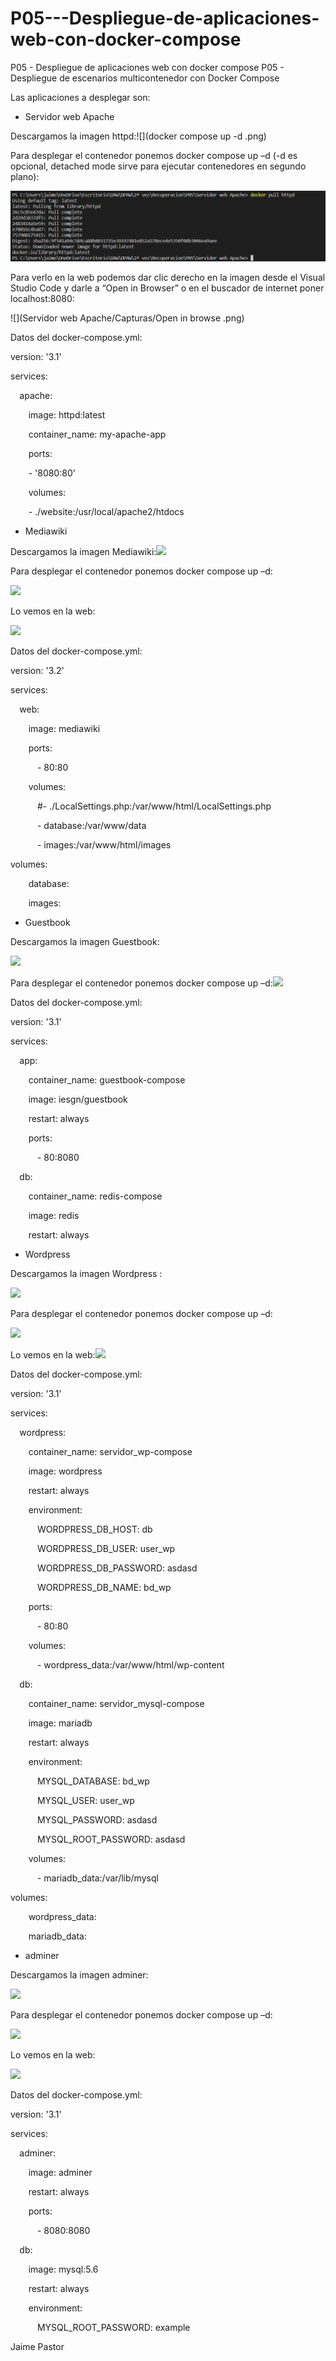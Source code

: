 # P05---Despliegue-de-aplicaciones-web-con-docker-compose
P05 - Despliegue de aplicaciones web con docker compose
P05 - Despliegue de escenarios multicontenedor con Docker Compose

Las aplicaciones a desplegar son: 

- Servidor web Apache

Descargamos la imagen httpd:![](docker compose up -d .png)

Para desplegar el contenedor ponemos docker compose up –d (-d es opcional, detached mode sirve para ejecutar contenedores en segundo plano):

![](https://github.com/JaimePastor6/P05---Despliegue-de-aplicaciones-web-con-docker-compose/blob/fc187a8cc2fbe266449f7ad934d7cc82565eca69/Servidor%20web%20Apache/Capturas/Pull%20imagen%20.png)















Para verlo en la web podemos dar clic derecho en la imagen desde el Visual Studio Code y darle a “Open in Browser” o en el buscador de internet poner localhost:8080:

![](Servidor web Apache/Capturas/Open in browse .png)

Datos del docker-compose.yml:

version: '3.1'

services:

`  `apache:

`    `image: httpd:latest

`    `container\_name: my-apache-app

`    `ports:

`    `- '8080:80'

`    `volumes:

`    `- ./website:/usr/local/apache2/htdocs





- Mediawiki 

Descargamos la imagen Mediawiki:![](Aspose.Words.8861e317-3906-4af9-abe1-06f4572474aa.004.png)

Para desplegar el contenedor ponemos docker compose up –d:

![](Aspose.Words.8861e317-3906-4af9-abe1-06f4572474aa.005.png)

Lo vemos en la web:

![](Aspose.Words.8861e317-3906-4af9-abe1-06f4572474aa.006.png)

Datos del docker-compose.yml:

version: '3.2'

services:

`  `web:

`    `image: mediawiki

`    `ports:

`      `- 80:80

`    `volumes:

`      `#- ./LocalSettings.php:/var/www/html/LocalSettings.php

`      `- database:/var/www/data

`      `- images:/var/www/html/images

volumes:

`    `database:

`    `images:



- Guestbook 

Descargamos la imagen Guestbook:

![](Aspose.Words.8861e317-3906-4af9-abe1-06f4572474aa.007.png)	

Para desplegar el contenedor ponemos docker compose up –d:![](Aspose.Words.8861e317-3906-4af9-abe1-06f4572474aa.008.png)

Datos del docker-compose.yml:

version: '3.1'

services:

`  `app:

`    `container\_name: guestbook-compose

`    `image: iesgn/guestbook

`    `restart: always

`    `ports:

`      `- 80:8080

`  `db:

`    `container\_name: redis-compose

`    `image: redis

`    `restart: always






- Wordpress 

Descargamos la imagen Wordpress	:

![](Aspose.Words.8861e317-3906-4af9-abe1-06f4572474aa.009.png)

Para desplegar el contenedor ponemos docker compose up –d:

![](Aspose.Words.8861e317-3906-4af9-abe1-06f4572474aa.010.png)

Lo vemos en la web:![](Aspose.Words.8861e317-3906-4af9-abe1-06f4572474aa.011.png)

Datos del docker-compose.yml:

version: '3.1'

services:

`  `wordpress:

`    `container\_name: servidor\_wp-compose

`    `image: wordpress

`    `restart: always

`    `environment:

`      `WORDPRESS\_DB\_HOST: db

`      `WORDPRESS\_DB\_USER: user\_wp

`      `WORDPRESS\_DB\_PASSWORD: asdasd

`      `WORDPRESS\_DB\_NAME: bd\_wp

`    `ports:

`      `- 80:80

`    `volumes:

`      `- wordpress\_data:/var/www/html/wp-content

`  `db:

`    `container\_name: servidor\_mysql-compose

`    `image: mariadb

`    `restart: always

`    `environment:

`      `MYSQL\_DATABASE: bd\_wp

`      `MYSQL\_USER: user\_wp

`      `MYSQL\_PASSWORD: asdasd

`      `MYSQL\_ROOT\_PASSWORD: asdasd

`    `volumes:

`      `- mariadb\_data:/var/lib/mysql

volumes:

`    `wordpress\_data:

`    `mariadb\_data:






- adminer 

Descargamos la imagen adminer:

![](Aspose.Words.8861e317-3906-4af9-abe1-06f4572474aa.012.png)






Para desplegar el contenedor ponemos docker compose up –d:

![](Aspose.Words.8861e317-3906-4af9-abe1-06f4572474aa.013.png)

Lo vemos en la web:

![](Aspose.Words.8861e317-3906-4af9-abe1-06f4572474aa.014.png)










Datos del docker-compose.yml:




version: '3.1'

services:

`  `adminer:

`    `image: adminer

`    `restart: always

`    `ports:

`      `- 8080:8080

`  `db:

`    `image: mysql:5.6

`    `restart: always

`    `environment:

`      `MYSQL\_ROOT\_PASSWORD: example














Jaime Pastor

